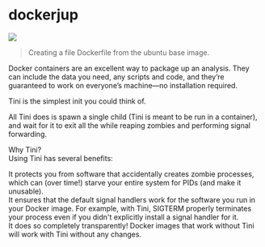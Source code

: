 # dockerjup


![](https://pbs.twimg.com/media/EUBZsErU8AMKb9I?format=jpg&name=small)



>Creating a file Dockerfile from the ubuntu base image.

Docker containers are an excellent way to package up an analysis. They can include the data you need, any scripts and code, and they’re guaranteed to work on everyone’s machine—no installation required.


Tini is the simplest init you could think of.  

All Tini does is spawn a single child (Tini is meant to be run in a container), and wait for it to exit all the while reaping zombies and performing signal forwarding.  

Why Tini?  
Using Tini has several benefits:  

It protects you from software that accidentally creates zombie processes, which can (over time!) starve your entire system for PIDs (and make it unusable).  
It ensures that the default signal handlers work for the software you run in your Docker image. For example, with Tini, SIGTERM properly terminates your process even if you didn't explicitly install a signal handler for it.  
It does so completely transparently! Docker images that work without Tini will work with Tini without any changes.
